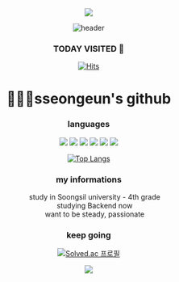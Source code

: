 
<div align="center">
  <img src="https://capsule-render.vercel.app/api?type=waving&color=BFE3FC&height=150&section=header" />
  


![header](https://capsule-render.vercel.app/api?type=cylinder&height=180&color=gradient&text=SSEONGEUN%20)




### TODAY VISITED 👋

[![Hits](https://hits.seeyoufarm.com/api/count/incr/badge.svg?url=https%3A%2F%2Fgithub.com%2FSL313&count_bg=%23B5E1FF&title_bg=%2383B2FF&icon=smugmug.svg&icon_color=%23E7E7E7&title=VISIT&edge_flat=false)](https://github.com/sseongeun)

  <h1>👩🏻‍💻sseongeun's github</h1>

  <h3>languages</h3>
  
  <img src="https://img.shields.io/badge/Java-007396?style=flat&logo=Java&logoColor=white" />
  <img src="https://img.shields.io/badge/Spring-6DB33F?style=flat&logo=Spring&logoColor=white" />
  <img src="https://img.shields.io/badge/Spring Boot-6DB33F?style=flat&logo=Spring-Boot&logoColor=white" />
  <img src="https://img.shields.io/badge/Python-3776AB?style=flat&logo=Python&logoColor=white" />
  <img src="https://img.shields.io/badge/HTML5-E34F26?style=flat&logo=HTML5&logoColor=white" />
  <img src="https://img.shields.io/badge/CSS3-1572B6?style=flat&logo=CSS3&logoColor=white" />
  
  [![Top Langs](https://github-readme-stats.vercel.app/api/top-langs/?username=sseongeun&layout=compact)](https://github.com/sseongeun/github-readme-stats)

  <h3>my informations</h3>
  <ul>
    <div> study in Soongsil university - 4th grade </div>
    <div> studying Backend now </div>
    <div> want to be steady, passionate </div>
  </ul>
  <h3>keep going</h3>
  
  [![Solved.ac 
  프로필](http://mazassumnida.wtf/api/generate_badge?boj=cse0522)](https://solved.ac/cse0522)

<img src="https://capsule-render.vercel.app/api?type=waving&color=BFE3FC&height=150&section=footer" />

</div>
